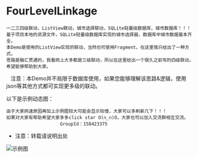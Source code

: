 # FourLevelLinkage

    一二三四级联动，ListView联动，城市选择联动，SQLite轻量级数据库，城市数据库！！！
    基于项目本地的资源文件，SQLite轻量级数据库实现的城市选择器，数据库中城市数据基本齐全。
    本Demo是使用的ListView实现的联动，当然也可使用Fragment，在这里我只给出了一种方式。
    思路是融汇贯通的，我看网上大多都是三级联动，所以在这里给出一个很久之前写的四级联动，希望能够帮助到大家。
    注意：本Demo并不局限于数据库使用，如果您能够理解该思路&逻辑，使用json等其他方式都可实现更多级的联动。

以下是示例动态图：

    由于大家网速原因再加上示例图较大可能会显示较慢，大家可以多刷新几下！！！
    如果对大家有帮助希望大家多多click star O(∩_∩)O，大家也可以加入交流群相互交流。
                        GroupId：158423375
    
* 注意：转载请说明出处

![示例图](https://github.com/Qiang3570/FourLevelLinkage/blob/master/sample.gif)
